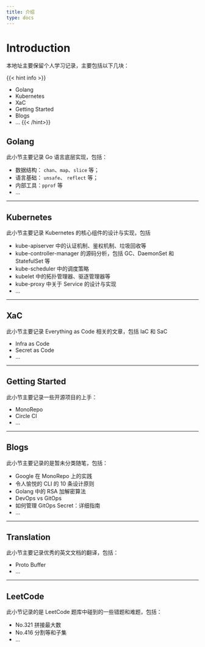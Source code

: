 ```yaml
---
title: 介绍
type: docs
---
```


# Introduction

本地址主要保留个人学习记录，主要包括以下几块：

{{< hint info >}}
- Golang
- Kubernetes
- XaC
- Getting Started
- Blogs
- ...
{{< /hint>}}

## Golang

此小节主要记录 Go 语言底层实现，包括：
- 数据结构： `chan`、`map`、`slice` 等；
- 语言基础： `unsafe`、 `reflect` 等；
- 内部工具：`pprof` 等
- ...

---

## Kubernetes

此小节主要记录 Kubernetes 的核心组件的设计与实现，包括
- kube-apiserver 中的认证机制、鉴权机制、垃圾回收等
- kube-controller-manager 的源码分析，包括 GC、DaemonSet 和 StatefulSet 等
- kube-scheduler 中的调度策略
- kubelet 中的拓扑管理器、驱逐管理器等
- kube-proxy 中关于 Service 的设计与实现
- ...

---

## XaC

此小节主要记录 Everything as Code 相关的文章，包括 IaC 和 SaC
- Infra as Code
- Secret as Code
- ...

---

## Getting Started

此小节主要记录一些开源项目的上手：
- MonoRepo
- Circle CI
- ...

---

## Blogs

此小节主要记录的是暂未分类随笔，包括：
- Google 在 MonoRepo 上的实践
- 令人愉悦的 CLI 的 10 条设计原则
- Golang 中的 RSA 加解密算法
- DevOps vs GitOps
- 如何管理 GitOps Secret：详细指南
- ...
---

## Translation

此小节主要记录优秀的英文文档的翻译，包括：
- Proto Buffer
- ...
---

## LeetCode

此小节记录的是 LeetCode 题库中碰到的一些错题和难题，包括：
- No.321 拼接最大数
- No.416 分割等和子集
- ...
